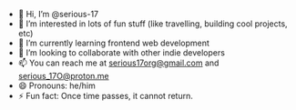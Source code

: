 - 👋 Hi, I’m @serious-17
- 👀 I’m interested in lots of fun stuff (like travelling, building cool projects, etc)
- 🌱 I’m currently learning frontend web development
- 💞️ I’m looking to collaborate with other indie developers
- 📫 You can reach me at serious17org@gmail.com and serious_17O@proton.me
- 😄 Pronouns: he/him
- ⚡ Fun fact: Once time passes, it cannot return.

<!---
serious-17/serious-17 is a ✨ special ✨ repository because its `README.md` (this file) appears on your GitHub profile.
You can click the Preview link to take a look at your changes.
--->
